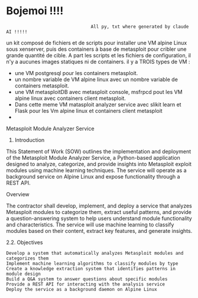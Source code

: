 # Bojemoi !!!!
                                    All py, txt where generated by claude AI !!!!!

un kit composé de fichiers et de scripts pour installer une VM alpine Linux sous xenserver, puis des containers à base de metasploit pour cribler une grande quantité de cible.
A part les scripts et les fichiers de configuration, il n'y a aucunes images statiques ni de containers.
il y a TROIS types de VM :
- une VM postgresql pour les containers metasploit.
- un nombre variable de VM alpine linux avec un nombre variable de containers metasploit.
- une VM metasploitDB avec metasploit console, msfrpcd pout les VM alpine linux avec containers client metasploit.
-   Dans cette meme VM matasploit analyzer service avec slikit learn et Flask pour les Vm alpine linux et containers client metasploit
- 
Metasploit Module Analyzer Service
1. Introduction

This Statement of Work (SOW) outlines the implementation and deployment of the Metasploit Module Analyzer Service, a Python-based application designed to analyze, categorize, and provide insights into Metasploit exploit modules using machine learning techniques. The service will operate as a background service on Alpine Linux and expose functionality through a REST API.

Overview

The contractor shall develop, implement, and deploy a service that analyzes Metasploit modules to categorize them, extract useful patterns, and provide a question-answering system to help users understand module functionality and characteristics. The service will use machine learning to classify modules based on their content, extract key features, and generate insights.

2.2. Objectives

    Develop a system that automatically analyzes Metasploit modules and categorizes them
    Implement machine learning algorithms to classify modules by type
    Create a knowledge extraction system that identifies patterns in module design
    Build a Q&A system to answer questions about specific modules
    Provide a REST API for interacting with the analysis service
    Deploy the service as a background daemon on Alpine Linux

